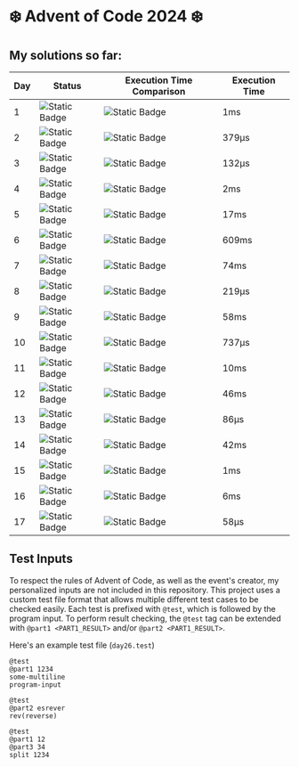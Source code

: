 # ❄️ Advent of Code 2024 ❄️

## My solutions so far:
<!-- {RESULTS_START} -->
| Day | Status | Execution Time Comparison | Execution Time |
|-----|--------|---------------------------|----------------|
|1|![Static Badge](https://img.shields.io/badge/Success-green?style=flat)|![Static Badge](https://progress-bar.xyz/0/?width=400&progress_color=8935D9&progress_background=404040&show_text=false)|1ms|
|2|![Static Badge](https://img.shields.io/badge/Success-green?style=flat)|![Static Badge](https://progress-bar.xyz/0/?width=400&progress_color=8935D9&progress_background=404040&show_text=false)|379µs|
|3|![Static Badge](https://img.shields.io/badge/Success-green?style=flat)|![Static Badge](https://progress-bar.xyz/0/?width=400&progress_color=8935D9&progress_background=404040&show_text=false)|132µs|
|4|![Static Badge](https://img.shields.io/badge/Success-green?style=flat)|![Static Badge](https://progress-bar.xyz/0/?width=400&progress_color=8935D9&progress_background=404040&show_text=false)|2ms|
|5|![Static Badge](https://img.shields.io/badge/Success-green?style=flat)|![Static Badge](https://progress-bar.xyz/2/?width=400&progress_color=8935D9&progress_background=404040&show_text=false)|17ms|
|6|![Static Badge](https://img.shields.io/badge/Success-green?style=flat)|![Static Badge](https://progress-bar.xyz/83/?width=400&progress_color=8935D9&progress_background=404040&show_text=false)|609ms|
|7|![Static Badge](https://img.shields.io/badge/Success-green?style=flat)|![Static Badge](https://progress-bar.xyz/10/?width=400&progress_color=8935D9&progress_background=404040&show_text=false)|74ms|
|8|![Static Badge](https://img.shields.io/badge/Success-green?style=flat)|![Static Badge](https://progress-bar.xyz/0/?width=400&progress_color=8935D9&progress_background=404040&show_text=false)|219µs|
|9|![Static Badge](https://img.shields.io/badge/Success-green?style=flat)|![Static Badge](https://progress-bar.xyz/7/?width=400&progress_color=8935D9&progress_background=404040&show_text=false)|58ms|
|10|![Static Badge](https://img.shields.io/badge/Success-green?style=flat)|![Static Badge](https://progress-bar.xyz/0/?width=400&progress_color=8935D9&progress_background=404040&show_text=false)|737µs|
|11|![Static Badge](https://img.shields.io/badge/Success-green?style=flat)|![Static Badge](https://progress-bar.xyz/1/?width=400&progress_color=8935D9&progress_background=404040&show_text=false)|10ms|
|12|![Static Badge](https://img.shields.io/badge/Success-green?style=flat)|![Static Badge](https://progress-bar.xyz/6/?width=400&progress_color=8935D9&progress_background=404040&show_text=false)|46ms|
|13|![Static Badge](https://img.shields.io/badge/Success-green?style=flat)|![Static Badge](https://progress-bar.xyz/0/?width=400&progress_color=8935D9&progress_background=404040&show_text=false)|86µs|
|14|![Static Badge](https://img.shields.io/badge/Success-green?style=flat)|![Static Badge](https://progress-bar.xyz/5/?width=400&progress_color=8935D9&progress_background=404040&show_text=false)|42ms|
|15|![Static Badge](https://img.shields.io/badge/Success-green?style=flat)|![Static Badge](https://progress-bar.xyz/0/?width=400&progress_color=8935D9&progress_background=404040&show_text=false)|1ms|
|16|![Static Badge](https://img.shields.io/badge/Success-green?style=flat)|![Static Badge](https://progress-bar.xyz/0/?width=400&progress_color=8935D9&progress_background=404040&show_text=false)|6ms|
|17|![Static Badge](https://img.shields.io/badge/Success-green?style=flat)|![Static Badge](https://progress-bar.xyz/0/?width=400&progress_color=8935D9&progress_background=404040&show_text=false)|58µs|
<!-- {DAY 1=1241} -->
<!-- {DAY 2=379} -->
<!-- {DAY 3=132} -->
<!-- {DAY 4=2203} -->
<!-- {DAY 5=17440} -->
<!-- {DAY 6=609111} -->
<!-- {DAY 7=74184} -->
<!-- {DAY 8=219} -->
<!-- {DAY 9=58465} -->
<!-- {DAY 10=737} -->
<!-- {DAY 11=10424} -->
<!-- {DAY 12=46819} -->
<!-- {DAY 13=86} -->
<!-- {DAY 14=42244} -->
<!-- {DAY 15=1227} -->
<!-- {DAY 16=6177} -->
<!-- {DAY 17=58} -->
<!-- {RESULTS_END} -->

## Test Inputs
To respect the rules of Advent of Code, as well as the event's creator, my personalized inputs are not included in this repository.
This project uses a custom test file format that allows multiple different test cases to be checked easily.
Each test is prefixed with `@test`, which is followed by the program input. To perform result checking,
the `@test` tag can be extended with `@part1 <PART1_RESULT>` and/or `@part2 <PART1_RESULT>`.

Here's an example test file (`day26.test`)
```
@test
@part1 1234
some-multiline
program-input

@test
@part2 esrever
rev(reverse)

@test
@part1 12
@part3 34
split 1234
```